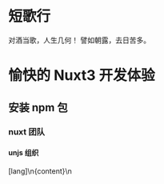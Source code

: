 # 短歌行

对酒当歌，人生几何！
譬如朝露，去日苦多。

# 愉快的 Nuxt3 开发体验

## 安装 npm 包

### nuxt 团队

#### unjs 组织



[lang]\n{content}\n
